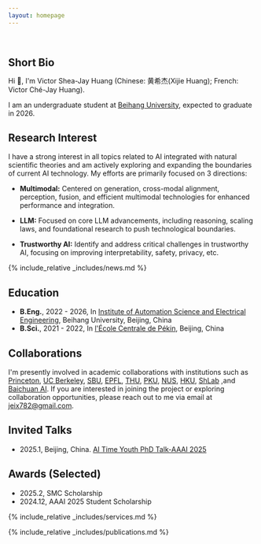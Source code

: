 ```yaml
---
layout: homepage
---
```


<h1 id="about-me"></h1>

<h2 style="margin: 60px 0px 10px;">Short Bio</h2>

Hi 🤗, I'm Victor Shea-Jay Huang (Chinese: 黄希杰(Xijie Huang); French: Victor Ché-Jay Huang).

I am an undergraduate student at [Beihang University](https://ev.buaa.edu.cn/), expected to graduate in 2026. 

## Research Interest

I have a strong interest in all topics related to AI integrated with natural scientific theories and am actively exploring and expanding the boundaries of current AI technology. My efforts are primarily focused on 3 directions: 


- **Multimodal:** Centered on generation, cross-modal alignment, perception, fusion, and efficient multimodal technologies for enhanced performance and integration. 

- **LLM:** Focused on core LLM advancements, including reasoning, scaling laws, and foundational research to push technological boundaries.

- **Trustworthy AI:** Identify and address critical challenges in trustworthy AI, focusing on improving interpretability, safety, privacy, etc.  


<!-- Welcome to my YouTube channel [@VSJH2003](https://youtube.com/@VSJH2003)! 🎉 Here, I share my passion for the intersection of AI and natural sciences, with videos covering math, physics, AI, and cognitive psychology—join me for paper discussions, trending topic updates, and insights into my work as we explore the future of science and technology together! -->






<!-- ## Services

- Conference Reviewer: KDD 2025 -->

<!-- ## Contact
- **Email:** jeix782@gmail.com

- **Wechat:** jeix782 -->

{% include_relative _includes/news.md %}





## Education
- **B.Eng.**, 2022 - 2026, In [Institute of Automation Science and Electrical Engineering](https://dept3.buaa.edu.cn/), Beihang University, Beijing, China
- **B.Sci.**, 2021 - 2022, In [l'École Centrale de Pékin](https://ecpknfr.buaa.edu.cn/), Beijing, China

## Collaborations

I'm presently involved in academic collaborations with institutions such as [Princeton](https://www.princeton.edu/), [UC Berkeley](https://www.berkeley.edu/), [SBU](https://www.stonybrook.edu/), [EPFL](https://www.epfl.ch/en/), [THU](https://www.tsinghua.edu.cn/en/), [PKU](https://www.pku.edu.cn/), [NUS](https://nus.edu.sg/), [HKU](https://www.hku.hk/), [ShLab](https://www.shlab.org.cn/) ,and [Baichuan AI](https://www.baichuan-ai.com/home). If you are interested in joining the project or exploring collaboration opportunities, please reach out to me via email at jeix782@gmail.com.

## Invited Talks
- 2025.1, Beijing, China. [AI Time Youth PhD Talk-AAAI 2025](./img/aitime2025.jpg)

## Awards (Selected)
- 2025.2, SMC Scholarship 
- 2024.12, AAAI 2025 Student Scholarship 

{% include_relative _includes/services.md %}

{% include_relative _includes/publications.md %}

<!-- <script type="text/javascript" id="clustrmaps" src="//clustrmaps.com/map_v2.js?d=sp8jpn_teE_fZyG8NJ7MEQbIoFBt4iMsEoKRx-DvkSwcl=ffffff&w=a"></script> -->


<!-- ## Services

- Conference Reviewer: KDD 2025 -->